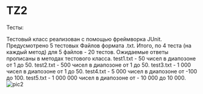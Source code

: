 # TZ2
Тесты:

Тестовый класс реализован с помощью фреймворка JUnit. Предусмотрено 5 тестовых Файлов формата .txt. Итого, по 4 теста (на каждый метод) для 5 файлов - 20 тестов. Ожидаемые ответы прописаны в методах тестового класса.
test1.txt - 50 чисел в диапозоне от 1 до 50.
test2.txt - 500 чисел в диапозоне от 1 до 50.
test3.txt - 1 000 чисел в диапозоне от 1 до 50.
test4.txt - 5 000 чисел в диапозоне от -100 до 100.
test5.txt - 1 000 000 чисел в диапозоне от - 10 000 до 10 000.
![pic2](https://github.com/Glebkajr/TZ2-/assets/172823305/eaa37477-66f0-4c46-a9f4-6943bf8dbd35)


